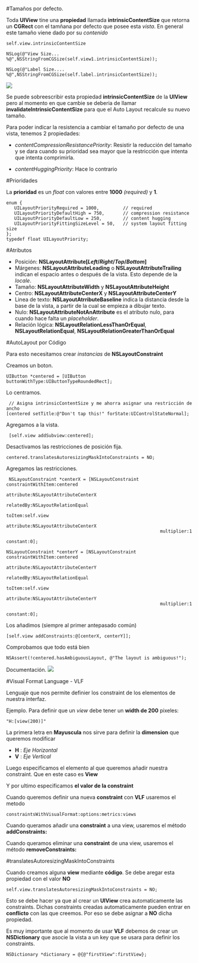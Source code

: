 #Tamaños por defecto. 

Toda **UIView** tine una **propiedad** llamada **intrinsicContentSize** que retorna un **CGRect** con el tamñana por defecto que posee esta _vista_. En general este tamaño viene dado por su _contenido_ 

	self.view.intrinsicContentSize
	
	NSLog(@"View Size... %@",NSStringFromCGSize(self.view1.intrinsicContentSize));
	
	NSLog(@"Label Size.... %@",NSStringFromCGSize(self.label.intrinsicContentSize));
	

![](https://developer.apple.com/reference/appkit/nsview/1526996-intrinsiccontentsize?language=objc)

Se puede sobreescribir esta propiedad **intrinsicContentSize** de la **UIView** pero al momento en que cambie se deberia de llamar **invalidateIntrinsicContentSize** para que el Auto Layout recalcule su nuevo tamaño. 


Para poder indicar la resistencia a cambiar el tamaño por defecto de una vista, tenemos 2 propiedades:

- _contentCompressionResistancePriority_: Resistir la reducción del tamaño y se dara cuando su prioridad sea mayor que la restricción que intenta que intenta comprimirla. 

- _contentHuggingPriority_: Hace lo contrario 


#Prioridades

La **prioridad** es un _float_ con valores entre **1000** _(required)_ y **1**.

	enum {
	   UILayoutPriorityRequired = 1000,         // required
	   UILayoutPriorityDefaultHigh = 750,       // compression resistance
	   UILayoutPriorityDefaultLow = 250,        // content hugging
	   UILayoutPriorityFittingSizeLevel = 50,   // system layout fitting size
	};
	typedef float UILayoutPriority;
	

#Atributos
- Posición: **NSLayoutAttribute[_Left_/_Right_/_Top_/_Bottom_]**
- Márgenes: **NSLayoutAttributeLeading** o **NSLayoutAttributeTrailing** indican el espacio antes o después de la vista. Esto depende de la _locale_.
- Tamaño: **NSLayoutAttributeWidth** y **NSLayoutAttributeHeight**
- Centro: **NSLayoutAttributeCenterX** y **NSLayoutAttributeCenterY**
- Linea de texto: **NSLayoutAtrributeBaseline** indica la distancia desde la base de la vista, a partir de la cual se empieza a dibujar texto.
- Nulo: **NSLayoutAttributeNotAnAttribute** es el atributo nulo, para cuando hace falta un _placeholder_.
- Relación lógica: **NSLayoutRelationLessThanOrEqual**, **NSLayoutRelationEqual**, **NSLayoutRelationGreaterThanOrEqual**

#AutoLayout por Código

Para esto necesitamos crear _instancias_ de **NSLayoutConstraint**

Creamos un boton. 

    UIButton *centered = [UIButton buttonWithType:UIButtonTypeRoundedRect];
 
 Lo centramos.
	 
	 // Asigna intrinsicContentSize y me ahorra asignar una restricción de ancho
    [centered setTitle:@"Don't tap this!" forState:UIControlStateNormal];
    
Agregamos a la vista. 

	 [self.view addSubview:centered];
	 
Desactivamos las restricciones de posición fija.

	centered.translatesAutoresizingMaskIntoConstraints = NO;
	
Agregamos las restricciones. 

	 NSLayoutConstraint *centerX = [NSLayoutConstraint constraintWithItem:centered
                                                               attribute:NSLayoutAttributeCenterX
                                                               relatedBy:NSLayoutRelationEqual
                                                                  toItem:self.view
                                                               attribute:NSLayoutAttributeCenterX
                                                              multiplier:1
                                                                constant:0];
                                                                
	NSLayoutConstraint *centerY = [NSLayoutConstraint constraintWithItem:centered
                                                               attribute:NSLayoutAttributeCenterY
                                                               relatedBy:NSLayoutRelationEqual
                                                                  toItem:self.view
                                                               attribute:NSLayoutAttributeCenterY
                                                              multiplier:1
                                                                constant:0];
                                                                
Los añadimos (siempre al primer antepasado común)
	
	[self.view addConstraints:@[centerX, centerY]];
	
Comprobamos que todo está bien
	
	NSAssert(!centered.hasAmbiguousLayout, @"The layout is ambiguous!");
	

Documentación.
![](http://matthewmorey.com/creating-uiviews-programmatically-with-auto-layout/)


#Visual Format Language - VLF

Lenguaje que nos permite definier los constraint de los elementos de nuestra interfaz. 

Ejemplo.
Para definir que un _view_ debe tener un **width de 200** pixeles:

	"H:[view(200)]"
	
La primera letra en **Mayuscula** nos sirve para definir la **dimension** que queremos modificar

- **H** : _Eje Horizontal_
- **V** : _Eje Vertical_

Luego especificamos el elemento al que queremos añadir nuestra constraint. Que en este caso es **View**

Y por ultimo especificamos **el valor de la constraint** 

Cuando queremos definir una nueva **constraint** con **VLF** usaremos el metodo

	constraintsWithVisualFormat:options:metrics:views
	
Cuando queramos añadir una **constraint** a una view, usaremos el método **addConstraints:**

Cuando queramos eliminar una **constraint** de una view, usaremos el método **removeConstraints:**


#translatesAutoresizingMaskIntoConstraints

Cuando creamos alguna **view** mediante **código**. Se debe aregar esta propiedad con el valor **NO** 

	self.view.translatesAutoresizingMaskIntoConstraints = NO;
	
Esto se debe hacer ya que al crear un **UIView** crea automaticamente las constraints. Dichas constraints creadas automaticamente pueden entrar en **conflicto** con las que creemos. Por eso se debe asignar a **NO** dicha propiedad. 


Es muy importante que al momento de usar **VLF** debemos de crear un **NSDictionary** que asocie la vista a un key que se usara para definir los constraints. 

	NSDictionary *dictionary = @{@"firstView":firstView};
	


	

	








